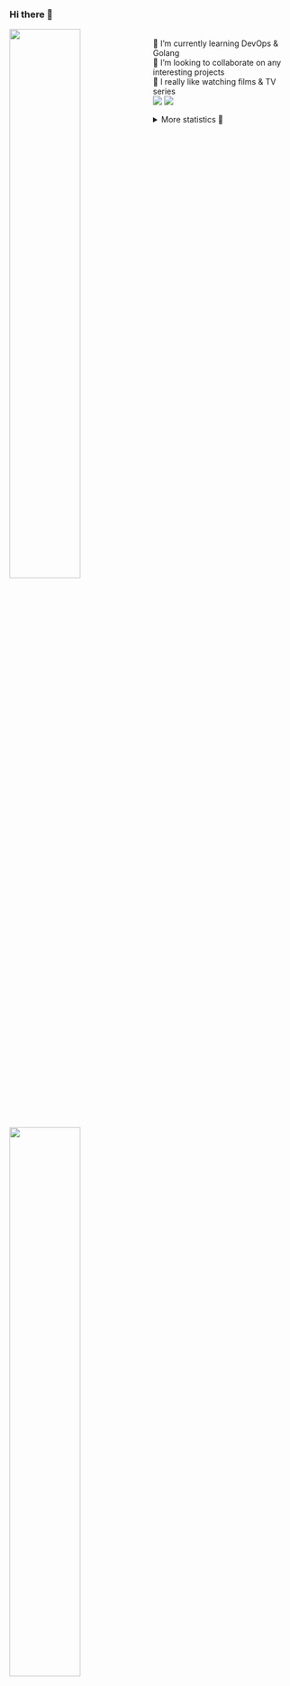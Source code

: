 ### Hi there 👋


[<img align="left" width="50%" src="https://github-readme-stats.vercel.app/api?username=rufusnufus&hide=issues&show_icons=true&count_private=true&theme=transparent&title_color=FF6F40&text_color=FBF9F8&icon_color=F48242&hide_border=true&hide_title=true#gh-dark-mode-only">](https://metrics.lecoq.io/rufusnufus#gh-dark-mode-only)
[<img align="left" width="50%" src="https://github-readme-stats.vercel.app/api?username=rufusnufus&hide=issues&show_icons=true&count_private=true&theme=transparent&title_color=FF6533&text_color=4D4644&icon_color=FF8038&hide_border=true&hide_title=true#gh-light-mode-only">](https://metrics.lecoq.io/rufusnufus#gh-light-mode-only)

<p>
  <br>
  🌱 I’m currently learning DevOps & Golang</br>
  👯 I’m looking to collaborate on any interesting projects</br>
  🎥 I really like watching films & TV series</br>
  <a href="https://linkedin.com/in/rufusnufus"><img src="https://img.shields.io/badge/linkedin-0077B5.svg?style=for-the-badge&logo=linkedin&logoColor=white"/></a>
  <a href="https://t.me/rufusnufus"><img src="https://img.shields.io/badge/-telegram-black?style=for-the-badge&color=blue&logo=telegram"/></a>
</p>

<p text-align="left">
<details>
  <summary>More statistics 👀</summary><br/>

<!--START_SECTION:waka-->
![Code Time](http://img.shields.io/badge/Code%20Time-765%20hrs%202%20mins-blue)

![Profile Views](http://img.shields.io/badge/Profile%20Views-0-blue)

**I'm an Early 🐤** 

```text
🌞 Morning                8162 commits        █████░░░░░░░░░░░░░░░░░░░░   21.73 % 
🌆 Daytime                21556 commits       ██████████████░░░░░░░░░░░   57.38 % 
🌃 Evening                6999 commits        █████░░░░░░░░░░░░░░░░░░░░   18.63 % 
🌙 Night                  848 commits         █░░░░░░░░░░░░░░░░░░░░░░░░   02.26 % 
```
📅 **I'm Most Productive on Wednesday** 

```text
Monday                   7068 commits        █████░░░░░░░░░░░░░░░░░░░░   18.82 % 
Tuesday                  6338 commits        ████░░░░░░░░░░░░░░░░░░░░░   16.87 % 
Wednesday                8642 commits        ██████░░░░░░░░░░░░░░░░░░░   23.01 % 
Thursday                 6846 commits        █████░░░░░░░░░░░░░░░░░░░░   18.22 % 
Friday                   6966 commits        █████░░░░░░░░░░░░░░░░░░░░   18.54 % 
Saturday                 1051 commits        █░░░░░░░░░░░░░░░░░░░░░░░░   02.80 % 
Sunday                   654 commits         ░░░░░░░░░░░░░░░░░░░░░░░░░   01.74 % 
```


📊 **This Week I Spent My Time On** 

```text
💬 Programming Languages: 
No Activity Tracked This Week

🔥 Editors: 
No Activity Tracked This Week
```

**I Mostly Code in Go** 

```text
Go                       21 repos            █████░░░░░░░░░░░░░░░░░░░░   19.81 % 
Python                   20 repos            █████░░░░░░░░░░░░░░░░░░░░   18.87 % 
Shell                    5 repos             █░░░░░░░░░░░░░░░░░░░░░░░░   04.72 % 
Smarty                   5 repos             █░░░░░░░░░░░░░░░░░░░░░░░░   04.72 % 
Kotlin                   3 repos             █░░░░░░░░░░░░░░░░░░░░░░░░   02.83 % 
```




 Last Updated on 11/11/2024 01:12:22 UTC
<!--END_SECTION:waka-->

</details>
</p>

